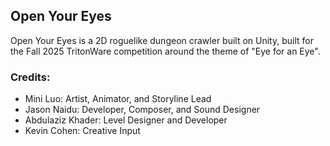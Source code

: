 ## Open Your Eyes

Open Your Eyes is a 2D roguelike dungeon crawler built on Unity, built for the Fall 2025 TritonWare competition around the theme of "Eye for an Eye".

### Credits:
- Mini Luo: Artist, Animator, and Storyline Lead
- Jason Naidu: Developer, Composer, and Sound Designer
- Abdulaziz Khader: Level Designer and Developer
- Kevin Cohen: Creative Input

